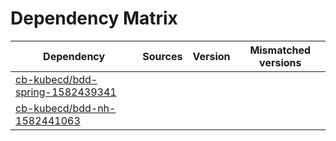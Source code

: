 # Dependency Matrix

Dependency | Sources | Version | Mismatched versions
---------- | ------- | ------- | -------------------
[cb-kubecd/bdd-spring-1582439341](https://github.com/cb-kubecd/bdd-spring-1582439341.git) |  | []() | 
[cb-kubecd/bdd-nh-1582441063](https://github.com/cb-kubecd/bdd-nh-1582441063.git) |  | []() | 
